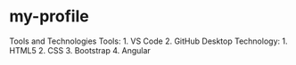 # my-profile

Tools and Technologies
Tools:
    1. VS Code
    2. GitHub Desktop
Technology:
    1. HTML5
    2. CSS
    3. Bootstrap
    4. Angular
